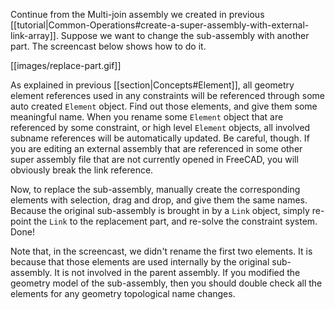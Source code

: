 Continue from the Multi-join assembly we created in previous [[tutorial|Common-Operations#create-a-super-assembly-with-external-link-array]]. Suppose we want to change the sub-assembly with another part. The screencast below shows how to do it.

[[images/replace-part.gif]]

As explained in previous [[section|Concepts#Element]], all geometry element references used in any constraints will be referenced through some auto created `Element` object. Find out those elements, and give them some meaningful name. When you rename some `Element` object that are referenced by some constraint, or high level `Element` objects, all involved subname references will be automatically updated. Be careful, though. If you are editing an external assembly that are referenced in some other super assembly file that are not currently opened in FreeCAD, you will obviously break the link reference.

Now, to replace the sub-assembly, manually create the corresponding elements with selection, drag and drop, and give them the same names. Because the original sub-assembly is brought in by a `Link` object, simply re-point the `Link` to the replacement part, and re-solve the constraint system. Done!

Note that, in the screencast, we didn't rename the first two elements. It is because that those elements are used internally by the original sub-assembly. It is not involved in the parent assembly. If you modified the geometry model of the sub-assembly, then you should double check all the elements for any geometry topological name changes.


